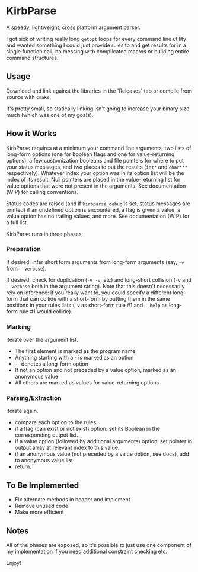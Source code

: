 # KirbParse
A speedy, lightweight, cross platform argument parser. 

I got sick of writing really long `getopt` loops for every command line utility and wanted something I could just provide rules to and get results for in a single function call, no messing with complicated macros or building entire command structures.

## Usage
Download and link against the libraries in the 'Releases' tab or compile from source with `cmake`.  

It's pretty small, so statically linking isn't going to increase your binary size much (which was one of my goals). 

## How it Works
KirbParse requires at a minimum your command line arguments, two lists of long-form options (one for boolean flags and one for value-returning options), a few customization booleans and file pointers for where to put your status messages, and two places to put the results (`int*` and `char***` respectively). Whatever index your option was in its option list will be the index of its result. Null pointers are placed in the value-returning list for value options that were not present in the arguments. See documentation (WIP) for calling conventions.

Status codes are raised (and if `kirbparse_debug` is set, status messages are printed) if an undefined option is encountered, a flag is given a value, a value option has no trailing values, and more. See documentation (WIP) for a full list.

KirbParse runs in three phases:

### Preparation
If desired, infer short form arguments from long-form arguments (say, `-v` from `--verbose`).

If desired, check for duplication (`-v -v`, etc) and long-short collision (`-v` and `--verbose` both in the argument string). Note that this doesn't necessarily rely on inference: if you really want to, you could specify a different long-form that can collide with a short-form by putting them in the same positions in your rules lists (`-v` as short-form rule #1 and `--help` as long-form rule #1 would collide). 

### Marking
Iterate over the argument list. 
* The first element is marked as the program name
* Anything starting with a - is marked as an option
* -- denotes a long-form option
* If not an option and not preceded by a value option, marked as an anonymous value
* All others are marked as values for value-returning options

### Parsing/Extraction
Iterate again.
* compare each option to the rules. 
* if a flag (can exist or not exist) option: set its Boolean in the corresponding output list. 
* if a value option (followed by additional arguments) option: set pointer in output array at relevant index to this value.
* if an anonymous value (not preceded by a value option, see docs), add to anonymous value list
* return. 


## To Be Implemented
* Fix alternate methods in header and implement
* Remove unused code
* Make more efficient

## Notes
All of the phases are exposed, so it's possible to just use one component of my implementation if you need additional constraint checking etc.

Enjoy!
